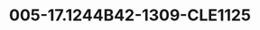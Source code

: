 ---
title: 005-17.1244B42-1309-CLE1125
image: 005-17.1244B42-1309-CLE1125.png
brand: sposo
layout: vestito
---